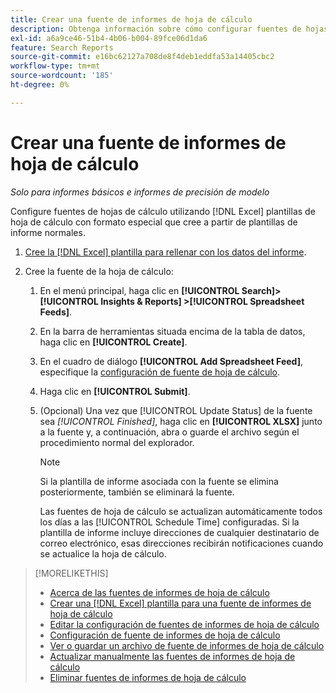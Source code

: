 ```yaml
---
title: Crear una fuente de informes de hoja de cálculo
description: Obtenga información sobre cómo configurar fuentes de hojas de cálculo.
exl-id: a6a9ce46-51b4-4b06-b004-89fce06d1da6
feature: Search Reports
source-git-commit: e16bc62127a708de8f4deb1eddfa53a14405cbc2
workflow-type: tm+mt
source-wordcount: '185'
ht-degree: 0%

---
```


# Crear una fuente de informes de hoja de cálculo

*Solo para informes básicos e informes de precisión de modelo*

Configure fuentes de hojas de cálculo utilizando [!DNL Excel] plantillas de hoja de cálculo con formato especial que cree a partir de plantillas de informe normales.

1. [Cree la  [!DNL Excel] plantilla para rellenar con los datos del informe](spreadsheet-feed-create-excel-template.md).

2. Cree la fuente de la hoja de cálculo:

   1. En el menú principal, haga clic en **[!UICONTROL Search]> [!UICONTROL Insights & Reports] >[!UICONTROL Spreadsheet Feeds]**.

   1. En la barra de herramientas situada encima de la tabla de datos, haga clic en **[!UICONTROL Create]**.

   1. En el cuadro de diálogo **[!UICONTROL Add Spreadsheet Feed]**, especifique la [configuración de fuente de hoja de cálculo](spreadsheet-feed-settings.md).

   1. Haga clic en **[!UICONTROL Submit]**.

   1. (Opcional) Una vez que [!UICONTROL Update Status] de la fuente sea *[!UICONTROL Finished]*, haga clic en **[!UICONTROL XLSX]** junto a la fuente y, a continuación, abra o guarde el archivo según el procedimiento normal del explorador.

      >[!NOTE]
      >
      >Si la plantilla de informe asociada con la fuente se elimina posteriormente, también se eliminará la fuente.

      Las fuentes de hoja de cálculo se actualizan automáticamente todos los días a las [!UICONTROL Schedule Time] configuradas. Si la plantilla de informe incluye direcciones de cualquier destinatario de correo electrónico, esas direcciones recibirán notificaciones cuando se actualice la hoja de cálculo.

>[!MORELIKETHIS]
>
>* [Acerca de las fuentes de informes de hoja de cálculo](spreadsheet-feed-about.md)
>* [Crear una [!DNL Excel] plantilla para una fuente de informes de hoja de cálculo](spreadsheet-feed-create-excel-template.md)
>* [Editar la configuración de fuentes de informes de hoja de cálculo](spreadsheet-feed-edit.md)
>* [Configuración de fuente de informes de hoja de cálculo](spreadsheet-feed-settings.md)
>* [Ver o guardar un archivo de fuente de informes de hoja de cálculo](spreadsheet-feed-view-or-save.md)
>* [Actualizar manualmente las fuentes de informes de hoja de cálculo](spreadsheet-feed-refresh.md)
>* [Eliminar fuentes de informes de hoja de cálculo](spreadsheet-feed-delete.md)
